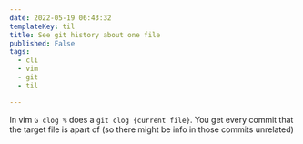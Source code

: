 ```yaml
---
date: 2022-05-19 06:43:32
templateKey: til
title: See git history about one file
published: False
tags:
  - cli
  - vim
  - git
  - til

---
```


In vim `G clog %` does a `git clog {current file}`. You get every commit that the target file is apart of (so there might be info in those commits unrelated)
